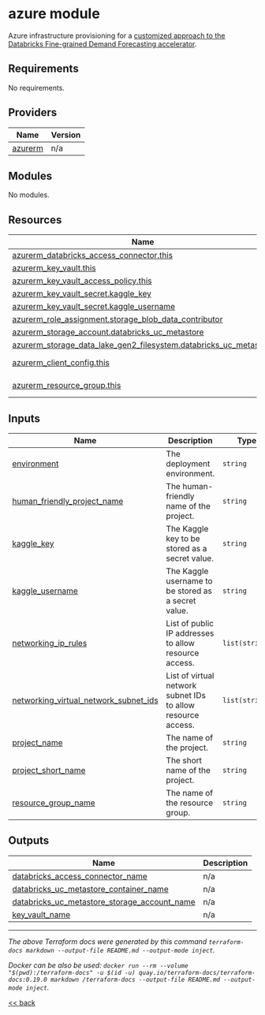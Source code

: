 # azure module

Azure infrastructure provisioning for a [customized approach to the Databricks
Fine-grained Demand Forecasting accelerator](https://github.com/ricardolsmendes/fine-grained-demand-forecasting).

<!-- BEGIN_TF_DOCS -->
## Requirements

No requirements.

## Providers

| Name | Version |
|------|---------|
| <a name="provider_azurerm"></a> [azurerm](#provider\_azurerm) | n/a |

## Modules

No modules.

## Resources

| Name | Type |
|------|------|
| [azurerm_databricks_access_connector.this](https://registry.terraform.io/providers/hashicorp/azurerm/latest/docs/resources/databricks_access_connector) | resource |
| [azurerm_key_vault.this](https://registry.terraform.io/providers/hashicorp/azurerm/latest/docs/resources/key_vault) | resource |
| [azurerm_key_vault_access_policy.this](https://registry.terraform.io/providers/hashicorp/azurerm/latest/docs/resources/key_vault_access_policy) | resource |
| [azurerm_key_vault_secret.kaggle_key](https://registry.terraform.io/providers/hashicorp/azurerm/latest/docs/resources/key_vault_secret) | resource |
| [azurerm_key_vault_secret.kaggle_username](https://registry.terraform.io/providers/hashicorp/azurerm/latest/docs/resources/key_vault_secret) | resource |
| [azurerm_role_assignment.storage_blob_data_contributor](https://registry.terraform.io/providers/hashicorp/azurerm/latest/docs/resources/role_assignment) | resource |
| [azurerm_storage_account.databricks_uc_metastore](https://registry.terraform.io/providers/hashicorp/azurerm/latest/docs/resources/storage_account) | resource |
| [azurerm_storage_data_lake_gen2_filesystem.databricks_uc_metastore](https://registry.terraform.io/providers/hashicorp/azurerm/latest/docs/resources/storage_data_lake_gen2_filesystem) | resource |
| [azurerm_client_config.this](https://registry.terraform.io/providers/hashicorp/azurerm/latest/docs/data-sources/client_config) | data source |
| [azurerm_resource_group.this](https://registry.terraform.io/providers/hashicorp/azurerm/latest/docs/data-sources/resource_group) | data source |

## Inputs

| Name | Description | Type | Default | Required |
|------|-------------|------|---------|:--------:|
| <a name="input_environment"></a> [environment](#input\_environment) | The deployment environment. | `string` | n/a | yes |
| <a name="input_human_friendly_project_name"></a> [human\_friendly\_project\_name](#input\_human\_friendly\_project\_name) | The human-friendly name of the project. | `string` | n/a | yes |
| <a name="input_kaggle_key"></a> [kaggle\_key](#input\_kaggle\_key) | The Kaggle key to be stored as a secret value. | `string` | n/a | yes |
| <a name="input_kaggle_username"></a> [kaggle\_username](#input\_kaggle\_username) | The Kaggle username to be stored as a secret value. | `string` | n/a | yes |
| <a name="input_networking_ip_rules"></a> [networking\_ip\_rules](#input\_networking\_ip\_rules) | List of public IP addresses to allow resource access. | `list(string)` | `[]` | no |
| <a name="input_networking_virtual_network_subnet_ids"></a> [networking\_virtual\_network\_subnet\_ids](#input\_networking\_virtual\_network\_subnet\_ids) | List of virtual network subnet IDs to allow resource access. | `list(string)` | `[]` | no |
| <a name="input_project_name"></a> [project\_name](#input\_project\_name) | The name of the project. | `string` | n/a | yes |
| <a name="input_project_short_name"></a> [project\_short\_name](#input\_project\_short\_name) | The short name of the project. | `string` | n/a | yes |
| <a name="input_resource_group_name"></a> [resource\_group\_name](#input\_resource\_group\_name) | The name of the resource group. | `string` | n/a | yes |

## Outputs

| Name | Description |
|------|-------------|
| <a name="output_databricks_access_connector_name"></a> [databricks\_access\_connector\_name](#output\_databricks\_access\_connector\_name) | n/a |
| <a name="output_databricks_uc_metastore_container_name"></a> [databricks\_uc\_metastore\_container\_name](#output\_databricks\_uc\_metastore\_container\_name) | n/a |
| <a name="output_databricks_uc_metastore_storage_account_name"></a> [databricks\_uc\_metastore\_storage\_account\_name](#output\_databricks\_uc\_metastore\_storage\_account\_name) | n/a |
| <a name="output_key_vault_name"></a> [key\_vault\_name](#output\_key\_vault\_name) | n/a |
<!-- END_TF_DOCS -->

---
_The above Terraform docs were generated by this command
`terraform-docs markdown --output-file README.md --output-mode inject`._

_Docker can be also be used:
`docker run --rm --volume "$(pwd):/terraform-docs" -u $(id -u) quay.io/terraform-docs/terraform-docs:0.19.0 markdown /terraform-docs --output-file README.md --output-mode inject`._

[<< back](..)